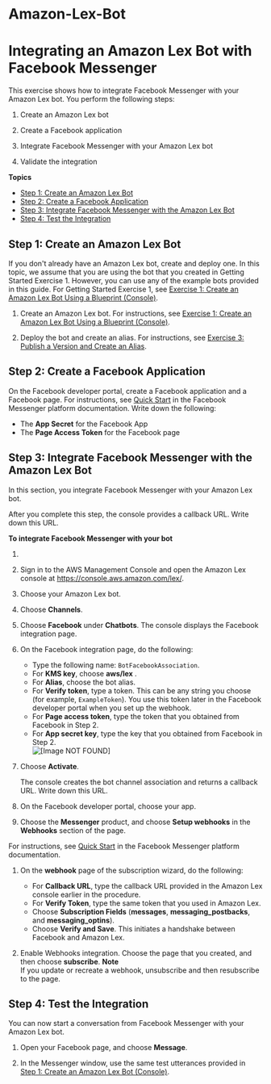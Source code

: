 # Amazon-Lex-Bot
# Integrating an Amazon Lex Bot with Facebook Messenger<a name="fb-bot-association"></a>

This exercise shows how to integrate Facebook Messenger with your Amazon Lex bot\. You perform the following steps:

1. Create an Amazon Lex bot

1. Create a Facebook application

1. Integrate Facebook Messenger with your Amazon Lex bot

1. Validate the integration

**Topics**
+ [Step 1: Create an Amazon Lex Bot](#fb-bot-assoc-create-bot)
+ [Step 2: Create a Facebook Application](#fb-bot-assoc-create-fb-app)
+ [Step 3: Integrate Facebook Messenger with the Amazon Lex Bot](#fb-bot-assoc-create-assoc)
+ [Step 4: Test the Integration](#fb-bot-test)

## Step 1: Create an Amazon Lex Bot<a name="fb-bot-assoc-create-bot"></a>

If you don't already have an Amazon Lex bot, create and deploy one\. In this topic, we assume that you are using the bot that you created in Getting Started Exercise 1\. However, you can use any of the example bots provided in this guide\. For Getting Started Exercise 1, see [Exercise 1: Create an Amazon Lex Bot Using a Blueprint \(Console\)](gs-bp.md)\.

1. Create an Amazon Lex bot\. For instructions, see [Exercise 1: Create an Amazon Lex Bot Using a Blueprint \(Console\)](gs-bp.md)\. 

1. Deploy the bot and create an alias\. For instructions, see [Exercise 3: Publish a Version and Create an Alias](gettingstarted-ex3.md)\.

## Step 2: Create a Facebook Application<a name="fb-bot-assoc-create-fb-app"></a>

On the Facebook developer portal, create a Facebook application and a Facebook page\. For instructions, see [Quick Start](https://developers.facebook.com/docs/messenger-platform/guides/quick-start) in the Facebook Messenger platform documentation\. Write down the following:
+ The **App Secret** for the Facebook App 
+ The **Page Access Token** for the Facebook page

## Step 3: Integrate Facebook Messenger with the Amazon Lex Bot<a name="fb-bot-assoc-create-assoc"></a>

In this section, you integrate Facebook Messenger with your Amazon Lex bot\.

After you complete this step, the console provides a callback URL\. Write down this URL\.

**To integrate Facebook Messenger with your bot**

1. 

   1. Sign in to the AWS Management Console and open the Amazon Lex console at [https://console\.aws\.amazon\.com/lex/](https://console.aws.amazon.com/lex/)\.

   1. Choose your Amazon Lex bot\. 

   1. Choose **Channels**\.

   1. Choose **Facebook** under **Chatbots**\. The console displays the Facebook integration page\.

   1. On the Facebook integration page, do the following:
      + Type the following name: `BotFacebookAssociation`\.
      + For **KMS key**, choose **aws/lex** \.
      + For **Alias**, choose the bot alias\.
      + For **Verify token**, type a token\. This can be any string you choose \(for example, `ExampleToken`\)\. You use this token later in the Facebook developer portal when you set up the webhook\.
      + For **Page access token**, type the token that you obtained from Facebook in Step 2\.
      + For **App secret key**, type the key that you obtained from Facebook in Step 2\.  
![\[Image NOT FOUND\]](http://docs.aws.amazon.com/lex/latest/dg/images/fb-10a.png)

   1. Choose **Activate**\. 

      The console creates the bot channel association and returns a callback URL\. Write down this URL\.

1. On the Facebook developer portal, choose your app\.

1.  Choose the **Messenger** product, and choose **Setup webhooks** in the **Webhooks** section of the page\.

   For instructions, see [Quick Start](https://developers.facebook.com/docs/messenger-platform/guides/quick-start) in the Facebook Messenger platform documentation\. 

1. On the **webhook** page of the subscription wizard, do the following:
   + For **Callback URL**, type the callback URL provided in the Amazon Lex console earlier in the procedure\.
   + For **Verify Token**, type the same token that you used in Amazon Lex\.
   + Choose **Subscription Fields** \(**messages**, **messaging\_postbacks**, and **messaging\_optins**\)\.
   + Choose **Verify and Save**\. This initiates a handshake between Facebook and Amazon Lex\.

1. Enable Webhooks integration\. Choose the page that you created, and then choose **subscribe**\.
**Note**  
If you update or recreate a webhook, unsubscribe and then resubscribe to the page\.

## Step 4: Test the Integration<a name="fb-bot-test"></a>

You can now start a conversation from Facebook Messenger with your Amazon Lex bot\. 

1. Open your Facebook page, and choose **Message**\. 

1. In the Messenger window, use the same test utterances provided in [Step 1: Create an Amazon Lex Bot \(Console\)](gs-bp-create-bot.md)\.

